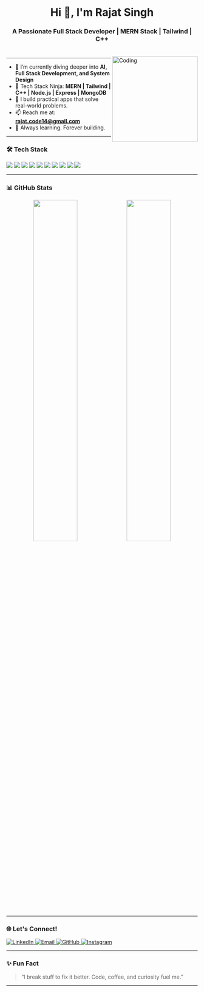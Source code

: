 <!-- Rajat Singh's GitHub Profile README -->

<h1 align="center">Hi 👋, I'm Rajat Singh</h1>
<h3 align="center">A Passionate Full Stack Developer | MERN Stack | Tailwind | C++</h3>
<div style="height: 10px;"></div>

<img align="right" alt="Coding" width="225" style="margin-top: 10px;" src="https://cdn.dribbble.com/users/1162077/screenshots/3848914/programmer.gif">


---

- 🌱 I’m currently diving deeper into **AI, Full Stack Development, and System Design**
- 🧠 Tech Stack Ninja: **MERN | Tailwind | C++ | Node.js | Express | MongoDB**
- 🚀 I build practical apps that solve real-world problems.
- 📫 Reach me at: **[rajat.code14@gmail.com](mailto:rajat.code14@gmail.com)**
- 🧠 Always learning. Forever building.

---

### 🛠️ Tech Stack

<p align="left">
  <img src="https://img.shields.io/badge/-JavaScript-black?style=flat-square&logo=javascript" />
  <img src="https://img.shields.io/badge/-React-black?style=flat-square&logo=react" />
  <img src="https://img.shields.io/badge/-Node.js-black?style=flat-square&logo=node.js" />
  <img src="https://img.shields.io/badge/-Express-black?style=flat-square&logo=express" />
  <img src="https://img.shields.io/badge/-MongoDB-black?style=flat-square&logo=mongodb" />
  <img src="https://img.shields.io/badge/-TailwindCSS-38bdf8?style=flat-square&logo=tailwind-css&logoColor=white" />
  <img src="https://img.shields.io/badge/-C++-00599C?style=flat-square&logo=c%2B%2B&logoColor=white" />
  <img src="https://img.shields.io/badge/-Git-black?style=flat-square&logo=git" />
  <img src="https://img.shields.io/badge/-GitHub-black?style=flat-square&logo=github" />
  <img src="https://img.shields.io/badge/-VS%20Code-007ACC?style=flat-square&logo=visual-studio-code&logoColor=white" />
</p>

---

### 📊 GitHub Stats

<p align="center">
  <img src="https://github-readme-stats.vercel.app/api?username=therajat14&show_icons=true&theme=radical" width="48%" />
   <img src="https://github-readme-stats.vercel.app/api/top-langs/?username=therajat14&layout=compact&theme=radical" width="48%" />
</p>

<p align="center">

</p>

---

### 🌐 Let's Connect!

<p align="left">
  <a href="https://www.linkedin.com/in/rajatcode14/" target="_blank">
    <img alt="LinkedIn" src="https://img.shields.io/badge/-Rajat%20Singh-blue?style=flat-square&logo=linkedin" />
  </a>
  <a href="mailto:rajat.code14@gmail.com">
    <img alt="Email" src="https://img.shields.io/badge/-rajat.code14@gmail.com-c14438?style=flat-square&logo=gmail&logoColor=white" />
  </a>
  <a href="https://github.com/therajat14" target="_blank">
    <img alt="GitHub" src="https://img.shields.io/badge/-GitHub-181717?style=flat-square&logo=github" />
  </a>
  <a href="https://www.instagram.com/therajat14/" target="_blank">
    <img alt="Instagram" src="https://img.shields.io/badge/-@therajat14-E4405F?style=flat-square&logo=instagram&logoColor=white" />
  </a>
</p>

---

### ✨ Fun Fact

> “I break stuff to fix it better. Code, coffee, and curiosity fuel me.”

---

<!-- Show some ❤️ by starring my repositories! -->
